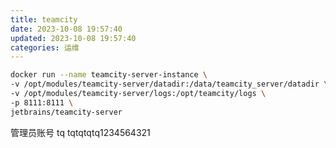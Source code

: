 ```yaml
---
title: teamcity
date: 2023-10-08 19:57:40
updated: 2023-10-08 19:57:40
categories: 运维
---
```


```sh
docker run --name teamcity-server-instance \
-v /opt/modules/teamcity-server/datadir:/data/teamcity_server/datadir \
-v /opt/modules/teamcity-server/logs:/opt/teamcity/logs \
-p 8111:8111 \
jetbrains/teamcity-server
```

管理员账号
tq
tqtqtqtq1234564321
